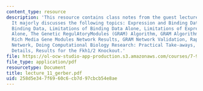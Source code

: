 ```yaml
---
content_type: resource
description: 'This resource contains class notes from the guest lecture by Georg Gerber.
  It majorly discusses the following topics: Expression and Binding Data, Protein-DNA
  Binding Data, Limitations of Binding Data Alone, Limitations of Expression Data
  Alone, The Genetic RegulAtoryModules (GRAM) Algorithm, GRAM Algorithm Overview,
  Rich Media Gene Modules Network Results, GRAM Network Validation, Rapamycin Modules
  Network, Doing Computational Biology Research: Practical Take-aways, Algorithmic
  Details, Results for the Fkh1/2 Knockout.'
file: https://ol-ocw-studio-app-production.s3.amazonaws.com/courses/7-90j-computational-functional-genomics-spring-2005/258d5e347f6960c6cb7d97cbcb54e8ae_lecture_11_gerber.pdf
file_type: application/pdf
resourcetype: Document
title: lecture_11_gerber.pdf
uid: 258d5e34-7f69-60c6-cb7d-97cbcb54e8ae
---
```

